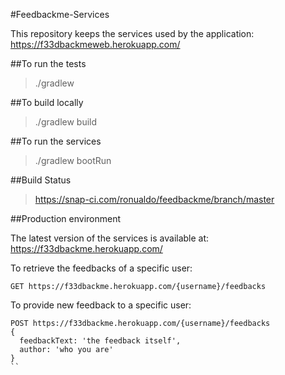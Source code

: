 #Feedbackme-Services

This repository keeps the services used by the application:
https://f33dbackmeweb.herokuapp.com/

##To run the tests
> ./gradlew

##To build locally
> ./gradlew build

##To run the services
> ./gradlew bootRun

##Build Status
> https://snap-ci.com/ronualdo/feedbackme/branch/master

##Production environment

The latest version of the services is available at:
https://f33dbackme.herokuapp.com/

To retrieve the feedbacks of a specific user:
```
GET https://f33dbackme.herokuapp.com/{username}/feedbacks
```
To provide new feedback to a specific user:
```
POST https://f33dbackme.herokuapp.com/{username}/feedbacks
{
  feedbackText: 'the feedback itself',
  author: 'who you are'
}
``